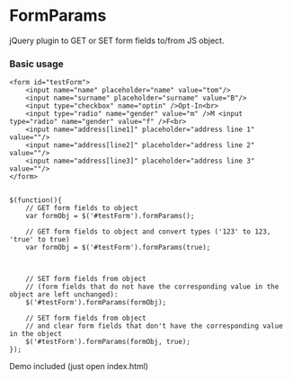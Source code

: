 FormParams
==========

jQuery plugin to GET or SET form fields to/from JS object.

### Basic usage
	<form id="testForm">
		<input name="name" placeholder="name" value="tom"/>
		<input name="surname" placeholder="surname" value="B"/>
		<input type="checkbox" name="optin" />Opt-In<br>
		<input type="radio" name="gender" value="m" />M <input type="radio" name="gender" value="f" />F<br>
		<input name="address[line1]" placeholder="address line 1" value=""/>
		<input name="address[line2]" placeholder="address line 2" value=""/>
		<input name="address[line3]" placeholder="address line 3" value=""/>
	</form>


    $(function(){
		// GET form fields to object
        var formObj = $('#testForm').formParams();

		// GET form fields to object and convert types ('123' to 123, 'true' to true)
        var formObj = $('#testForm').formParams(true);



		// SET form fields from object
		// (form fields that do not have the corresponding value in the object are left unchanged):
		$('#testForm').formParams(formObj);

		// SET form fields from object
		// and clear form fields that don't have the corresponding value in the object
		$('#testForm').formParams(formObj, true);
	});


Demo included (just open index.html)
